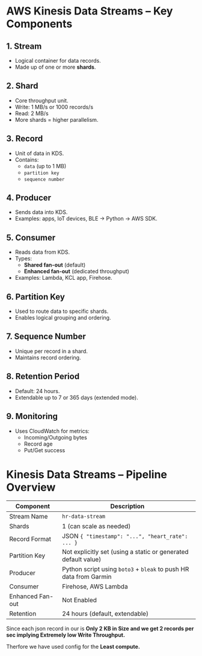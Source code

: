 # AWS Kinesis Data Streams – Key Components

## 1. Stream
- Logical container for data records.
- Made up of one or more **shards**.

## 2. Shard
- Core throughput unit.
- Write: 1 MB/s or 1000 records/s
- Read: 2 MB/s
- More shards = higher parallelism.

## 3. Record
- Unit of data in KDS.
- Contains:
  - `data` (up to 1 MB)
  - `partition key`
  - `sequence number`
    
## 4. Producer
- Sends data into KDS.
- Examples: apps, IoT devices, BLE → Python → AWS SDK.

## 5. Consumer
- Reads data from KDS.
- Types:
  - **Shared fan-out** (default)
  - **Enhanced fan-out** (dedicated throughput)
- Examples: Lambda, KCL app, Firehose.

## 6. Partition Key
- Used to route data to specific shards.
- Enables logical grouping and ordering.

## 7. Sequence Number
- Unique per record in a shard.
- Maintains record ordering.

## 8. Retention Period
- Default: 24 hours.
- Extendable up to 7 or 365 days (extended mode).

## 9. Monitoring
- Uses CloudWatch for metrics:
  - Incoming/Outgoing bytes
  - Record age
  - Put/Get success

# Kinesis Data Streams – Pipeline Overview

| Component         | Description                                                                 |
|-------------------|-----------------------------------------------------------------------------|
| Stream Name       | `hr-data-stream`                                                            |
| Shards            | 1 (can scale as needed)                                                     |
| Record Format     | JSON `{ "timestamp": "...", "heart_rate": ... }`                            |
| Partition Key     | Not explicitly set (using a static or generated default value)              |
| Producer          | Python script using `boto3` + `bleak` to push HR data from Garmin           |
| Consumer          | Firehose, AWS Lambda                                                        |
| Enhanced Fan-out  | Not Enabled                                                                 |
| Retention         | 24 hours (default, extendable)                                              |

Since each json record in our is **Only 2 KB in Size and we get 2 records per sec implying Extremely low Write Throughput.** 

Therfore we have used config for the **Least compute.**


